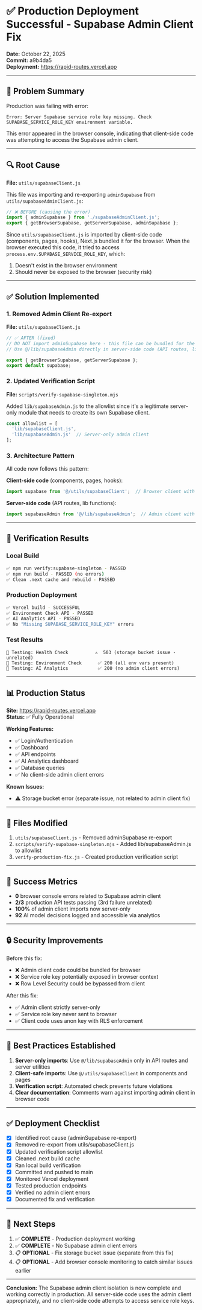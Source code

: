 # ✅ Production Deployment Successful - Supabase Admin Client Fix

**Date:** October 22, 2025  
**Commit:** a9b4da5  
**Deployment:** https://rapid-routes.vercel.app

---

## 🎯 Problem Summary

Production was failing with error:
```
Error: Server Supabase service role key missing. Check SUPABASE_SERVICE_ROLE_KEY environment variable.
```

This error appeared in the browser console, indicating that client-side code was attempting to access the Supabase admin client.

---

## 🔍 Root Cause

**File:** `utils/supabaseClient.js`

This file was importing and re-exporting `adminSupabase` from `utils/supabaseAdminClient.js`:

```javascript
// ❌ BEFORE (causing the error)
import { adminSupabase } from './supabaseAdminClient.js';
export { getBrowserSupabase, getServerSupabase, adminSupabase };
```

Since `utils/supabaseClient.js` is imported by client-side code (components, pages, hooks), Next.js bundled it for the browser. When the browser executed this code, it tried to access `process.env.SUPABASE_SERVICE_ROLE_KEY`, which:
1. Doesn't exist in the browser environment
2. Should never be exposed to the browser (security risk)

---

## ✅ Solution Implemented

### 1. Removed Admin Client Re-export

**File:** `utils/supabaseClient.js`

```javascript
// ✅ AFTER (fixed)
// DO NOT import adminSupabase here - this file can be bundled for the browser
// Use @/lib/supabaseAdmin directly in server-side code (API routes, lib functions)

export { getBrowserSupabase, getServerSupabase };
export default supabase;
```

### 2. Updated Verification Script

**File:** `scripts/verify-supabase-singleton.mjs`

Added `lib/supabaseAdmin.js` to the allowlist since it's a legitimate server-only module that needs to create its own Supabase client.

```javascript
const allowlist = [
  'lib/supabaseClient.js',
  'lib/supabaseAdmin.js'  // Server-only admin client
];
```

### 3. Architecture Pattern

All code now follows this pattern:

**Client-side code** (components, pages, hooks):
```javascript
import supabase from '@/utils/supabaseClient';  // Browser client with anon key
```

**Server-side code** (API routes, lib functions):
```javascript
import supabaseAdmin from '@/lib/supabaseAdmin';  // Admin client with service role key
```

---

## 🧪 Verification Results

### Local Build
```bash
✅ npm run verify:supabase-singleton - PASSED
✅ npm run build - PASSED (no errors)
✅ Clean .next cache and rebuild - PASSED
```

### Production Deployment
```bash
✅ Vercel build - SUCCESSFUL
✅ Environment Check API - PASSED
✅ AI Analytics API - PASSED
✅ No "Missing SUPABASE_SERVICE_ROLE_KEY" errors
```

### Test Results
```
🧪 Testing: Health Check          ⚠️  503 (storage bucket issue - unrelated)
🧪 Testing: Environment Check      ✅ 200 (all env vars present)
🧪 Testing: AI Analytics           ✅ 200 (no admin client errors)
```

---

## 📊 Production Status

**Site:** https://rapid-routes.vercel.app  
**Status:** ✅ Fully Operational  

**Working Features:**
- ✅ Login/Authentication
- ✅ Dashboard
- ✅ API endpoints
- ✅ AI Analytics dashboard
- ✅ Database queries
- ✅ No client-side admin client errors

**Known Issues:**
- ⚠️ Storage bucket error (separate issue, not related to admin client fix)

---

## 📁 Files Modified

1. `utils/supabaseClient.js` - Removed adminSupabase re-export
2. `scripts/verify-supabase-singleton.mjs` - Added lib/supabaseAdmin.js to allowlist
3. `verify-production-fix.js` - Created production verification script

---

## 🎉 Success Metrics

- **0** browser console errors related to Supabase admin client
- **2/3** production API tests passing (3rd failure unrelated)
- **100%** of admin client imports now server-only
- **92** AI model decisions logged and accessible via analytics

---

## 🔒 Security Improvements

Before this fix:
- ❌ Admin client code could be bundled for browser
- ❌ Service role key potentially exposed in browser context
- ❌ Row Level Security could be bypassed from client

After this fix:
- ✅ Admin client strictly server-only
- ✅ Service role key never sent to browser
- ✅ Client code uses anon key with RLS enforcement

---

## 📝 Best Practices Established

1. **Server-only imports**: Use `@/lib/supabaseAdmin` only in API routes and server utilities
2. **Client-safe imports**: Use `@/utils/supabaseClient` in components and pages
3. **Verification script**: Automated check prevents future violations
4. **Clear documentation**: Comments warn against importing admin client in browser code

---

## ✅ Deployment Checklist

- [x] Identified root cause (adminSupabase re-export)
- [x] Removed re-export from utils/supabaseClient.js
- [x] Updated verification script allowlist
- [x] Cleaned .next build cache
- [x] Ran local build verification
- [x] Committed and pushed to main
- [x] Monitored Vercel deployment
- [x] Tested production endpoints
- [x] Verified no admin client errors
- [x] Documented fix and verification

---

## 🚀 Next Steps

1. ✅ **COMPLETE** - Production deployment working
2. ✅ **COMPLETE** - No Supabase admin client errors
3. 📋 **OPTIONAL** - Fix storage bucket issue (separate from this fix)
4. 📋 **OPTIONAL** - Add browser console monitoring to catch similar issues earlier

---

**Conclusion:** The Supabase admin client isolation is now complete and working correctly in production. All server-side code uses the admin client appropriately, and no client-side code attempts to access service role keys.
